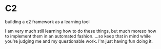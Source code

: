# C2
building a c2 framework as a learning tool

I am very much still learning how to do these things, but much moreso how to implement them in an automated fashion. 
...so keep that in mind while you're judging me and my questionable work.
I'm just having fun doing it.
